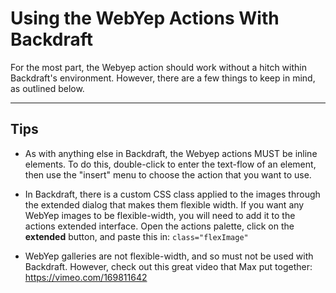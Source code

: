 # Using the WebYep Actions With Backdraft

For the most part, the Webyep action should work without a hitch within Backdraft's environment. However, there are a few things to keep in mind, as outlined below.

----

## Tips

* As with anything else in Backdraft, the Webyep actions MUST be inline elements. To do this, double-click to enter the text-flow of an element, then use the "insert" menu to choose the action that you want to use.

* In Backdraft, there is a custom CSS class applied to the images through the extended dialog that makes them flexible width. If you want any WebYep images to be flexible-width, you will need to add it to the actions extended interface. Open the actions palette, click on the **extended** button, and paste this in: `class="flexImage"`

* WebYep galleries are not flexible-width, and so must not be used with Backdraft. However, check out this great video that Max put together: https://vimeo.com/169811642
